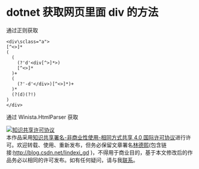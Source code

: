 
# dotnet 获取网页里面 div 的方法


<!--more-->


<!-- CreateTime:2019/6/23 10:48:28 -->

<!-- 不发布 -->

通过正则获取

```
<div\sclass="a">
[^<>]*
(
  (
    (?'d'<div[^>]*>)
    [^<>]*
  )+
  (
    (?'-d'</div>)[^<>]*)+
  )*
  (?(d)(?!)
)
</div>
```

通过 Winista.HtmlParser 获取





<a rel="license" href="http://creativecommons.org/licenses/by-nc-sa/4.0/"><img alt="知识共享许可协议" style="border-width:0" src="https://licensebuttons.net/l/by-nc-sa/4.0/88x31.png" /></a><br />本作品采用<a rel="license" href="http://creativecommons.org/licenses/by-nc-sa/4.0/">知识共享署名-非商业性使用-相同方式共享 4.0 国际许可协议</a>进行许可。欢迎转载、使用、重新发布，但务必保留文章署名[林德熙](http://blog.csdn.net/lindexi_gd)(包含链接:http://blog.csdn.net/lindexi_gd )，不得用于商业目的，基于本文修改后的作品务必以相同的许可发布。如有任何疑问，请与我[联系](mailto:lindexi_gd@163.com)。
